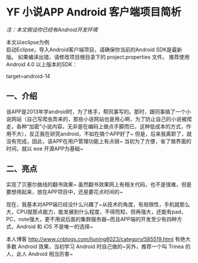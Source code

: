 
# **YF 小说APP Android 客户端项目简析** #

*注：本文假设你已经有Android开发环境*

本文以eclipse为例<br>
启动Eclipse，导入Android客户端项目，请确保你当前的Android SDK是最新版。
如果编译出错，请修改项目根目录下的 project.properties 文件。
推荐使用Android 4.0 以上版本的SDK：<br>

target=android-14
## **一、介绍** ##
该APP是2013年学android时，为了练手，帮同事写的。那时，跟同事搞了一个小说网站（自己写爬虫弄来的，那些小说网站也是用心啊，为了防止自己的小说被爬走，各种“加密”小说内容，无非是在编码上做点手脚而已，这种低成本的方式，作用不大），反正我在研究android，不如在搞个APP好了~
但是，后来我离职了，就没有完成，因此，该APP在用户管理功能上有点弱~
当初为了方便，省了做界面的时间，就以 eoe 开源APP为基础~

## **二、亮点** ##
实现了贝塞尔曲线的翻书效果~
虽然翻书效果网上有相关代码，也不是很难，但是要想用起来，放在APP项目中，还是要花点时间的~

现在，我基本对APP端已经没什么兴趣了~从技术的角度，有局限性，手机就那么大，CPU就那点能力，能发展到什么程度，不得而知，但再强大，还能有pad，PC，note强大，更不用说后面的集群服务器~而且APP端的开发至少有四种方式，Android 和 iOS 不是唯一的选择~

本人博客 http://www.cnblogs.com/liuning8023/category/585519.html 有绝大多数 Android 效果，当初学习 Android 时自己做的~另外，推荐一个叫 Trinea 的人，此人 Android 相当厉害~

